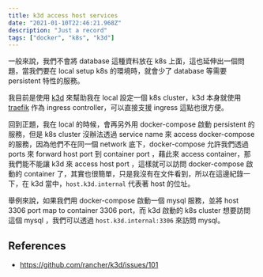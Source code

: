 ```yaml
---
title: k3d access host services
date: "2021-01-10T22:46:21.968Z"
description: "Just a record"
tags: ["docker", "k8s", "k3d"]
---
```


一般來說，我們不會將 database 這種資料放在 k8s 上面，這也延伸出一個問題，當我們要在 local setup k8s 的環境時，就會少了 database 等需要 persistent 特性的服務。

我目前是使用 [k3d](https://github.com/rancher/k3d) 來幫助我在 local 設定一個 k8s cluster，k3d 本身就使用 [traefik](https://github.com/traefik/traefik) 作為 ingress controller，可以直接支援 ingress 這點也很方便。

回到正題，我在 local 的時候，會再另外用 docker-compose 啟動 persistent 的服務，但是 k8s cluster 沒辦法透過 service name 來 access docker-compose 的服務，因為他們不在同一個 network 底下，docker-compose 允許我們透過 ports 來 forward host port 到 container port ，藉此來 access container，那我們能不能讓 k3d 來 access host port ，這樣就可以訪問 docker-compose 啟動的 container 了，其實也很簡單，只是我沒有在文件看到，所以在這邊紀錄一下，在 k3d 當中，`host.k3d.internal` 代表著 host 的位址。

舉例來說，如果我們用 docker-compose 啟動一個 mysql 服務，並將 host 3306 port map to container 3306 port，而 k3d 啟動的 k8s cluster 想要訪問這個 mysql ，我們可以透過 `host.k3d.internal:3306` 來訪問 mysql。

## References

- https://github.com/rancher/k3d/issues/101
